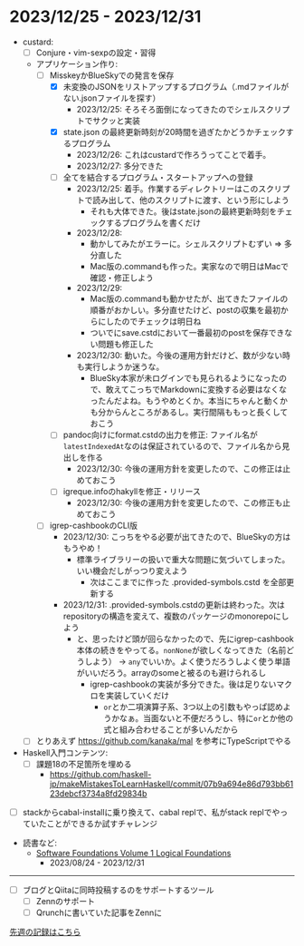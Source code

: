 # 2023/12/25 - 2023/12/31

- custard:
    - [ ] Conjure・vim-sexpの設定・習得
    - アプリケーション作り:
        - [ ] MisskeyかBlueSkyでの発言を保存
            - [x] 未変換のJSONをリストアップするプログラム（.mdファイルがない.jsonファイルを探す）
                - 2023/12/25: そろそろ面倒になってきたのでシェルスクリプトでサクッと実装
            - [x] state.json の最終更新時刻が20時間を過ぎたかどうかチェックするプログラム
                - 2023/12/26: これはcustardで作ろうってことで着手。
                - 2023/12/27: 多分できた
            - [ ] 全てを結合するプログラム・スタートアップへの登録
                - 2023/12/25: 着手。作業するディレクトリーはこのスクリプトで読み出して、他のスクリプトに渡す、という形にしよう
                    - それも大体できた。後はstate.jsonの最終更新時刻をチェックするプログラムを書くだけ
                - 2023/12/28:
                    - 動かしてみたがエラーに。シェルスクリプトむずい =\> 多分直した
                    - Mac版の.commandも作った。実家なので明日はMacで確認・修正しよう
                - 2023/12/29:
                    - Mac版の.commandも動かせたが、出てきたファイルの順番がおかしい。多分直せたけど、postの収集を最初からにしたのでチェックは明日ね
                    - ついでにsave.cstdにおいて一番最初のpostを保存できない問題も修正した
                - 2023/12/30: 動いた。今後の運用方針だけど、数が少ない時も実行しようか迷うな。
                    - BlueSky本家が未ログインでも見られるようになったので、敢えてこっちでMarkdownに変換する必要はなくなったんだよね。もうやめとくか。本当にちゃんと動くかも分からんところがあるし。実行間隔ももっと長くしておこう
            - [ ] pandoc向けにformat.cstdの出力を修正: ファイル名が`latestIndexedAt`なのは保証されているので、ファイル名から見出しを作る
                - 2023/12/30: 今後の運用方針を変更したので、この修正は止めておこう
            - [ ] igreque.infoのhakyllを修正・リリース
                - 2023/12/30: 今後の運用方針を変更したので、この修正も止めておこう
        - [ ] igrep-cashbookのCLI版
            - 2023/12/30: こっちをやる必要が出てきたので、BlueSkyの方はもうやめ！
                - 標準ライブラリーの扱いで重大な問題に気づいてしまった。いい機会だしがっつり変えよう
                    - 次はここまでに作った .provided-symbols.cstd を全部更新する
            - 2023/12/31: .provided-symbols.cstdの更新は終わった。次はrepositoryの構造を変えて、複数のパッケージのmonorepoにしよう
                - と、思ったけど頭が回らなかったので、先にigrep-cashbook本体の続きをやってる。`nonNone`が欲しくなってきた（名前どうしよう） -> `any`でいいか。よく使うだろうしよく使う単語がいいだろう。arrayのsomeと被るのも避けられるし
                    - igrep-cashbookの実装が多分できた。後は足りないマクロを実装していくだけ
                        - `or`とか二項演算子系、3つ以上の引数もやっぱ認めようかなぁ。当面ないと不便だろうし、特に`or`とか他の式と組み合わせることが多いんだから
    - [ ] とりあえず <https://github.com/kanaka/mal> を参考にTypeScriptでやる
- Haskell入門コンテンツ:
    - [ ] 課題18の不足箇所を埋める
        - <https://github.com/haskell-jp/makeMistakesToLearnHaskell/commit/07b9a694e86d793bb6123debcf3734a8fd29834b>
- [ ] stackからcabal-installに乗り換えて、cabal replで、私がstack replでやっていたことができるか試すチャレンジ
- 読書など:
    - [Software Foundations Volume 1 Logical Foundations](https://softwarefoundations.cis.upenn.edu/lf-current/index.html)
        - 2023/08/24 - 2023/12/31

------

- [ ] ブログとQiitaに同時投稿するのをサポートするツール
    - [ ] Zennのサポート
    - [ ] Qrunchに書いていた記事をZennに

[先週の記録はこちら](https://github.com/igrep/daily-commits/blob/747c520b80695423359227126227374f15faffad/yesterday.md)
